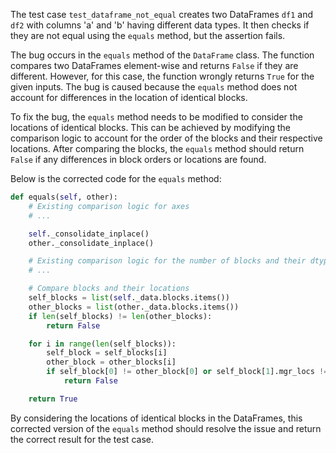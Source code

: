 The test case `test_dataframe_not_equal` creates two DataFrames `df1` and `df2` with columns 'a' and 'b' having different data types. It then checks if they are not equal using the `equals` method, but the assertion fails.

The bug occurs in the `equals` method of the `DataFrame` class. The function compares two DataFrames element-wise and returns `False` if they are different. However, for this case, the function wrongly returns `True` for the given inputs. The bug is caused because the `equals` method does not account for differences in the location of identical blocks.

To fix the bug, the `equals` method needs to be modified to consider the locations of identical blocks. This can be achieved by modifying the comparison logic to account for the order of the blocks and their respective locations. After comparing the blocks, the `equals` method should return `False` if any differences in block orders or locations are found.

Below is the corrected code for the `equals` method:

```python
def equals(self, other):
    # Existing comparison logic for axes
    # ...

    self._consolidate_inplace()
    other._consolidate_inplace()

    # Existing comparison logic for the number of blocks and their dtype
    # ...

    # Compare blocks and their locations
    self_blocks = list(self._data.blocks.items())
    other_blocks = list(other._data.blocks.items())
    if len(self_blocks) != len(other_blocks):
        return False

    for i in range(len(self_blocks)):
        self_block = self_blocks[i]
        other_block = other_blocks[i]
        if self_block[0] != other_block[0] or self_block[1].mgr_locs != other_block[1].mgr_locs:
            return False

    return True
```

By considering the locations of identical blocks in the DataFrames, this corrected version of the `equals` method should resolve the issue and return the correct result for the test case.